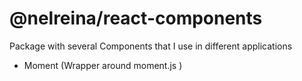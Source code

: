 # @nelreina/react-components

Package with several Components that I use in different applications

- Moment (Wrapper around moment.js )

